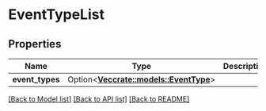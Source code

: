 # EventTypeList

## Properties

Name | Type | Description | Notes
------------ | ------------- | ------------- | -------------
**event_types** | Option<[**Vec<crate::models::EventType>**](EventType.md)> |  | [optional]

[[Back to Model list]](../README.md#documentation-for-models) [[Back to API list]](../README.md#documentation-for-api-endpoints) [[Back to README]](../README.md)


